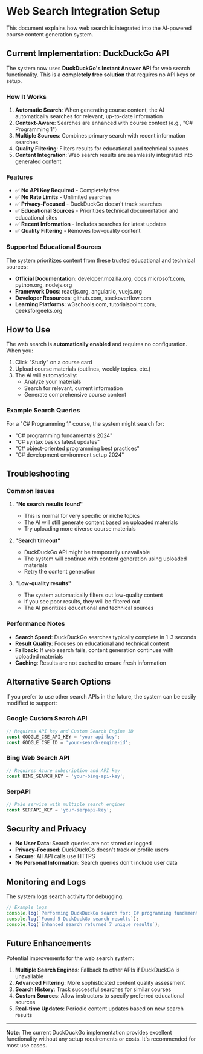 # Web Search Integration Setup

This document explains how web search is integrated into the AI-powered course content generation system.

## Current Implementation: DuckDuckGo API

The system now uses **DuckDuckGo's Instant Answer API** for web search functionality. This is a **completely free solution** that requires no API keys or setup.

### How It Works

1. **Automatic Search**: When generating course content, the AI automatically searches for relevant, up-to-date information
2. **Context-Aware**: Searches are enhanced with course context (e.g., "C# Programming 1")
3. **Multiple Sources**: Combines primary search with recent information searches
4. **Quality Filtering**: Filters results for educational and technical sources
5. **Content Integration**: Web search results are seamlessly integrated into generated content

### Features

- ✅ **No API Key Required** - Completely free
- ✅ **No Rate Limits** - Unlimited searches
- ✅ **Privacy-Focused** - DuckDuckGo doesn't track searches
- ✅ **Educational Sources** - Prioritizes technical documentation and educational sites
- ✅ **Recent Information** - Includes searches for latest updates
- ✅ **Quality Filtering** - Removes low-quality content

### Supported Educational Sources

The system prioritizes content from these trusted educational and technical sources:

- **Official Documentation**: developer.mozilla.org, docs.microsoft.com, python.org, nodejs.org
- **Framework Docs**: reactjs.org, angular.io, vuejs.org
- **Developer Resources**: github.com, stackoverflow.com
- **Learning Platforms**: w3schools.com, tutorialspoint.com, geeksforgeeks.org

## How to Use

The web search is **automatically enabled** and requires no configuration. When you:

1. Click "Study" on a course card
2. Upload course materials (outlines, weekly topics, etc.)
3. The AI will automatically:
   - Analyze your materials
   - Search for relevant, current information
   - Generate comprehensive course content

### Example Search Queries

For a "C# Programming 1" course, the system might search for:

- "C# programming fundamentals 2024"
- "C# syntax basics latest updates"
- "C# object-oriented programming best practices"
- "C# development environment setup 2024"

## Troubleshooting

### Common Issues

1. **"No search results found"**
   - This is normal for very specific or niche topics
   - The AI will still generate content based on uploaded materials
   - Try uploading more diverse course materials

2. **"Search timeout"**
   - DuckDuckGo API might be temporarily unavailable
   - The system will continue with content generation using uploaded materials
   - Retry the content generation

3. **"Low-quality results"**
   - The system automatically filters out low-quality content
   - If you see poor results, they will be filtered out
   - The AI prioritizes educational and technical sources

### Performance Notes

- **Search Speed**: DuckDuckGo searches typically complete in 1-3 seconds
- **Result Quality**: Focuses on educational and technical content
- **Fallback**: If web search fails, content generation continues with uploaded materials
- **Caching**: Results are not cached to ensure fresh information

## Alternative Search Options

If you prefer to use other search APIs in the future, the system can be easily modified to support:

### Google Custom Search API

```javascript
// Requires API key and Custom Search Engine ID
const GOOGLE_CSE_API_KEY = 'your-api-key';
const GOOGLE_CSE_ID = 'your-search-engine-id';
```

### Bing Web Search API

```javascript
// Requires Azure subscription and API key
const BING_SEARCH_KEY = 'your-bing-api-key';
```

### SerpAPI

```javascript
// Paid service with multiple search engines
const SERPAPI_KEY = 'your-serpapi-key';
```

## Security and Privacy

- **No User Data**: Search queries are not stored or logged
- **Privacy-Focused**: DuckDuckGo doesn't track or profile users
- **Secure**: All API calls use HTTPS
- **No Personal Information**: Search queries don't include user data

## Monitoring and Logs

The system logs search activity for debugging:

```javascript
// Example logs
console.log(`Performing DuckDuckGo search for: C# programming fundamentals 2024`);
console.log(`Found 5 DuckDuckGo search results`);
console.log(`Enhanced search returned 7 unique results`);
```

## Future Enhancements

Potential improvements for the web search system:

1. **Multiple Search Engines**: Fallback to other APIs if DuckDuckGo is unavailable
2. **Advanced Filtering**: More sophisticated content quality assessment
3. **Search History**: Track successful searches for similar courses
4. **Custom Sources**: Allow instructors to specify preferred educational sources
5. **Real-time Updates**: Periodic content updates based on new search results

---

**Note**: The current DuckDuckGo implementation provides excellent functionality without any setup requirements or costs. It's recommended for most use cases.
